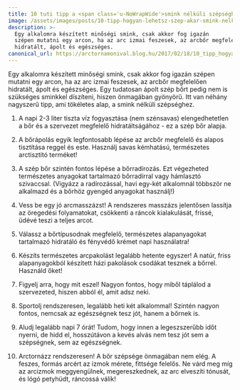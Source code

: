 ```yaml
---
title: 10 tuti tipp a <span class='u-NoWrapWide'>smink nélküli szépséghez</span>
image: /assets/images/posts/10-tipp-hogyan-lehetsz-szep-akar-smink-nelkul-is-social.jpg
description: >-
  Egy alkalomra készített minőségi smink, csak akkor fog igazán
  szépen mutatni egy arcon, ha az arc izmai feszesek, az arcbőr megfelelően
  hidratált, ápolt és egészséges.
canonical_url: https://arctornamonival.blog.hu/2017/02/18/10_tipp_hogyan_lehetsz_szep_akar_smink_nelkul_is
---
```


Egy alkalomra készített minőségi smink, csak akkor fog igazán
szépen mutatni egy arcon, ha az arc izmai feszesek, az arcbőr megfelelően
hidratált, ápolt és egészséges. Egy tudatosan ápolt szép bőrt pedig nem is
szükséges sminkkel díszíteni, hiszen önmagában gyönyörű. Itt van néhány nagyszerű tipp,
ami tökéletes alap, a smink nélküli szépséghez.

1.  A napi 2-3 liter tiszta víz fogyasztása (nem szénsavas) elengedhetetlen a bőr
    és a szervezet megfelelő hidratáltságához - ez a szép bőr alapja.

2.  A bőrápolás egyik legfontosabb lépése az arcbőr megfelelő és alapos tisztítása
    reggel és este. Használj savas kémhatású, természetes arctisztító terméket!

3.  A szép bőr szintén fontos lépése a bőrradírozás. Ezt végezheted természetes
    anyagokat tartalmazó bőrradírral vagy hámlasztó szivaccsal. (Vigyázz a
    radírozással, havi egy-két alkalomnál többször ne alkalmazd és a bőrhöz gyengéd
    anyagokat használj!)

4.  Vess be egy jó arcmasszázst! A rendszeres masszázs jelentősen lassítja az öregedési                 folyamatokat, csökkenti a ráncok kialakulását, frissé, üdévé teszi a teljes arcot.

5.  Válassz a bőrtípusodnak megfelelő, természetes alapanyagokat tartalmazó
    hidratáló és fényvédő krémet napi használatra!

6.  Készíts természetes arcpakolást legalább hetente egyszer! A natúr, friss
    alapanyagokból készített házi pakolások csodákat tesznek a bőrrel. Használd
    őket!

7.  Figyelj arra, hogy mit eszel! Nagyon fontos, hogy miből táplálod a
    szervezeted, hiszen abból él, amit adsz neki.

8.  Sportolj rendszeresen, legalább heti két alkalommal! Szintén nagyon fontos,
    nemcsak az egészségnek tesz jót, hanem a bőrnek is.

9.  Aludj legalább napi 7 órát! Tudom, hogy innen a legeszszerűbb időt
    nyerni, de hidd el, hosszútávon a kevés alvás nem tesz jót sem a szépségnek,
    sem az egészségnek.

10. Arctornázz rendszeresen! A bőr szépsége önmagában nem elég. A feszes, formás
    arcért az izmok mérete, fittsége felelős. Ne várd meg míg az arcizmok meggyengülnek,
    megereszkednek, az arc elveszíti tónusát, és lógó petyhüdt, ráncossá válik!
